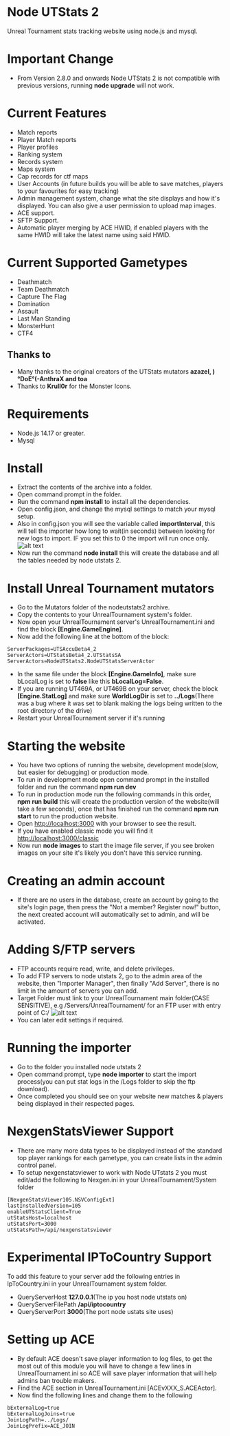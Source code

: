 # Node UTStats 2
Unreal Tournament stats tracking website using node.js and mysql.

# Important Change
- From Version 2.8.0 and onwards Node UTStats 2 is not compatible with previous versions, running **node upgrade** will not work. 

# Current Features
- Match reports
- Player Match reports
- Player profiles
- Ranking system
- Records system
- Maps system
- Cap records for ctf maps
- User Accounts (in future builds you will be able to save matches, players to your favourites for easy tracking)
- Admin management system, change what the site displays and how it's displayed. You can also give a user permission to upload map images.
- ACE support.
- SFTP Support.
- Automatic player merging by ACE HWID, if enabled players with the same HWID will take the latest name using said HWID.

# Current Supported Gametypes
- Deathmatch
- Team Deathmatch
- Capture The Flag
- Domination 
- Assault
- Last Man Standing
- MonsterHunt
- CTF4

## Thanks to
- Many thanks to the original creators of the UTStats mutators **azazel, )°DoE°(-AnthraX and toa**
- Thanks to **Krull0r** for the Monster Icons.

# Requirements
- Node.js 14.17 or greater.
- Mysql

# Install
- Extract the contents of the archive into a folder.
- Open command prompt in the folder.
- Run the command **npm install** to install all the dependencies.
- Open config.json, and change the mysql settings to match your mysql setup.
- Also in config.json you will see the variable called **importInterval**, this will tell the importer how long to wait(in seconds) between looking for new logs to import. IF you set this to 0 the import will run once only.
![alt text](https://i.imgur.com/qcVGOvd.png "config.json image")
- Now run the command **node install** this will create the database and all the tables needed by node utstats 2.

# Install Unreal Tournament mutators
- Go to the Mutators folder of the nodeutstats2 archive.
- Copy the contents to your UnrealTournament system's folder.
- Now open your UnrealTournament server's UnrealTournament.ini and find the block **[Engine.GameEngine]**.
- Now add the following line at the bottom of the block:
```
ServerPackages=UTSAccuBeta4_2
ServerActors=UTStatsBeta4_2.UTStatsSA
ServerActors=NodeUTStats2.NodeUTStatsServerActor
```
- In the same file under the block **[Engine.GameInfo]**, make sure bLocalLog is set to **false** like this **bLocalLog=False**.
- If you are running UT469A, or UT469B on your server, check the block **[Engine.StatLog]** and make sure **WorldLogDir** is set to **../Logs**(There was a bug where it was set to blank making the logs being written to the root directory of the drive)
- Restart your UnrealTournament server if it's running

# Starting the website
- You have two options of running the website, development mode(slow, but easier for debugging) or production mode.
- To run in development mode open command prompt in the installed folder and run the command **npm run dev**
- To run in production mode run the following commands in this order, **npm run build** this will create the production version of the website(will take a few seconds), once that has finished run the command **npm run start** to run the production website. 
- Open [http://localhost:3000](http://localhost:3000) with your browser to see the result.
- If you have enabled classic mode you will find it [http://localhost:3000/classic](http://localhost:3000/classic)
- Now run **node images** to start the image file server, if you see broken images on your site it's likely you don't have this service running.

# Creating an admin account
- If there are no users in the database, create an account by going to the site's login page, then press the "Not a member? Register now!" button, the next created account will automatically set to admin, and will be activated.

# Adding S/FTP servers
- FTP accounts require read, write, and delete privileges. 
- To add FTP servers to node utstats 2, go to the admin area of the website, then "Importer Manager", then finally "Add Server", there is no limit in the amount of servers you can add.
- Target Folder must link to your UnrealTournament main folder(CASE SENSITIVE), e.g /Servers/UnrealTournament/ for an FTP user with entry point of C:/
![alt text](https://i.imgur.com/7lQX7zT.png "ftp image")
- You can later edit settings if required.

# Running the importer
- Go to the folder you installed node utstats 2
- Open command prompt, type **node importer** to start the import process(you can put stat logs in the /Logs folder to skip the ftp download).
- Once completed you should see on your website new matches & players being displayed in their respected pages.


# NexgenStatsViewer Support
- There are many more data types to be displayed instead of the standard top player rankings for each gametype, you can create lists in the admin control panel.
- To setup nexgenstatsviewer to work with Node UTstats 2 you must edit/add the following to Nexgen.ini in your UnrealTournament/System folder
```
[NexgenStatsViewer105.NSVConfigExt]
lastInstalledVersion=105
enableUTStatsClient=True
utStatsHost=localhost
utStatsPort=3000
utStatsPath=/api/nexgenstatsviewer
```

# Experimental IPToCountry Support
To add this feature to your server add the following entries in IpToCountry.ini in your UnrealTournament system folder.
- QueryServerHost **127.0.0.1**(The ip you host node utstats on)
- QueryServerFilePath **/api/iptocountry**
- QueryServerPort **3000**(The port node ustats site uses)

# Setting up ACE

- By default ACE doesn't save player information to log files, to get the most out of this module you will have to change a few lines in UnrealTournament.ini so ACE will save player information that will help admins ban trouble makers.
- Find the ACE section in UnrealTournament.ini [ACEvXXX_S.ACEActor].
- Now find the following lines and change them to the following
```
bExternalLog=true
bExternalLogJoins=true
JoinLogPath=../Logs/
JoinLogPrefix=ACE_JOIN
```